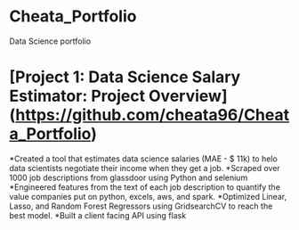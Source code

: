 # Cheata_Portfolio
Data Science portfolio

# [Project 1: Data Science Salary Estimator: Project Overview] (https://github.com/cheata96/Cheata_Portfolio)
 *Created a tool that estimates data science salaries (MAE - $ 11k) to helo data scientists negotiate their income when they get a job.
 *Scraped over 1000 job descriptions from glassdoor using Python and selenium
 *Engineered features from the text of each job description to quantify the value companies put on python, excels, aws, and spark.
 *Optimized Linear, Lasso, and Random Forest Regressors using GridsearchCV to reach the best model.
 *Built a client facing API using flask
